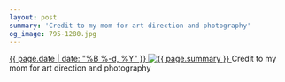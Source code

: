 ```yaml
---
layout: post
summary: 'Credit to my mom for art direction and photography'
og_image: 795-1280.jpg
---
```


<p>
 <time>
  <a href="/795">
   {{ page.date | date: "%B %-d, %Y" }}
  </a>
 </time>
 <a href="/795">
  <img alt="{{ page.summary }}" data-taken="2/1/2019" sizes="(min-width: 700px) 50vw, calc(100vw - 2rem)" src="{{ site.assets_url }}/795-640.jpg" srcset="{{ site.assets_url }}/795-320.jpg 320w, {{ site.assets_url }}/795-640.jpg 640w, {{ site.assets_url }}/795-960.jpg 960w, {{ site.assets_url }}/795-1280.jpg 1280w"/>
 </a>
 <span>
  Credit to my mom for art direction and photography
 </span>
</p>
